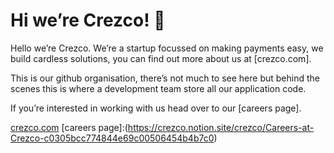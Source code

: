 # Hi we’re Crezco! 👋

Hello we’re Crezco. We’re a startup focussed on making payments easy, we build cardless solutions, you can find out more about us at [crezco.com].

This is our github organisation, there’s not much to see here but behind the scenes this is where a development team store all our application code.

If you’re interested in working with us head over to our [careers page].

[crezco.com](https://www.crezco.com/)
[careers page]:(https://crezco.notion.site/crezco/Careers-at-Crezco-c0305bcc774844e69c00506454b4b7c0)
